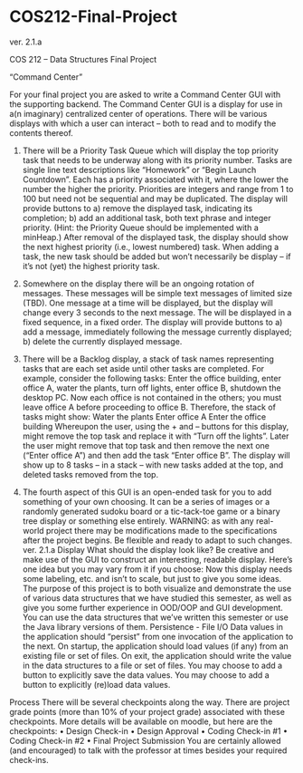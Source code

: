 # COS212-Final-Project
ver. 2.1.a

COS 212 – Data Structures Final Project

“Command Center”

For your final project you are asked to write a Command Center GUI with the supporting backend.
The Command Center GUI is a display for use in a(n imaginary) centralized center of operations.
There will be various displays with which a user can interact – both to read and to modify the contents
thereof.

1) There will be a Priority Task Queue which will display the top priority task that needs to be underway
along with its priority number. Tasks are single line text descriptions like “Homework” or “Begin Launch
Countdown”. Each has a priority associated with it, where the lower the number the higher the priority.
Priorities are integers and range from 1 to 100 but need not be sequential and may be duplicated.
The display will provide buttons to a) remove the displayed task, indicating its completion; b) add an
additional task, both text phrase and integer priority. (Hint: the Priority Queue should be implemented
with a minHeap.) After removal of the displayed task, the display should show the next highest priority
(i.e., lowest numbered) task. When adding a task, the new task should be added but won’t necessarily
be display – if it’s not (yet) the highest priority task.

2) Somewhere on the display there will be an ongoing rotation of messages. These messages will be
simple text messages of limited size (TBD). One message at a time will be displayed, but the display will
change every 3 seconds to the next message. The will be displayed in a fixed sequence, in a fixed order.
The display will provide buttons to a) add a message, immediately following the message currently
displayed; b) delete the currently displayed message.

3) There will be a Backlog display, a stack of task names representing tasks that are each set aside until
other tasks are completed. For example, consider the following tasks: Enter the office building, enter
office A, water the plants, turn off lights, enter office B, shutdown the desktop PC.
Now each office is not contained in the others; you must leave office A before proceeding to office B.
Therefore, the stack of tasks might show:
Water the plants
Enter office A
Enter the office building
Whereupon the user, using the + and – buttons for this display, might remove the top task and replace it
with “Turn off the lights”. Later the user might remove that top task and then remove the next one
(“Enter office A”) and then add the task “Enter office B”. The display will show up to 8 tasks – in a stack
– with new tasks added at the top, and deleted tasks removed from the top.

4) The fourth aspect of this GUI is an open-ended task for you to add something of your own choosing.
It can be a series of images or a randomly generated sudoku board or a tic-tack-toe game or a binary
tree display or something else entirely.
WARNING: as with any real-world project there may be modifications made to the specifications after
the project begins. Be flexible and ready to adapt to such changes.
ver. 2.1.a
Display
What should the display look like? Be creative and make use of the GUI to construct an interesting,
readable display. Here’s one idea but you may vary from it if you choose:
Now this display needs some labeling, etc. and isn’t to scale, but just to give you some ideas.
The purpose of this project is to both visualize and demonstrate the use of various data structures that
we have studied this semester, as well as give you some further experience in OOD/OOP and GUI
development. You can use the data structures that we’ve written this semester or use the Java library
versions of them.
Persistence - File I/O
Data values in the application should “persist” from one invocation of the application to the next.
On startup, the application should load values (if any) from an existing file or set of files.
On exit, the application should write the value in the data structures to a file or set of files.
You may choose to add a button to explicitly save the data values.
You may choose to add a button to explicitly (re)load data values.

Process
There will be several checkpoints along the way. There are project grade points (more than 10% of your
project grade) associated with these checkpoints. More details will be available on moodle, but here are
the checkpoints:
• Design Check-in
• Design Approval
• Coding Check-in #1
• Coding Check-in #2
• Final Project Submission
You are certainly allowed (and encouraged) to talk with the professor at times besides your required
check-ins.
